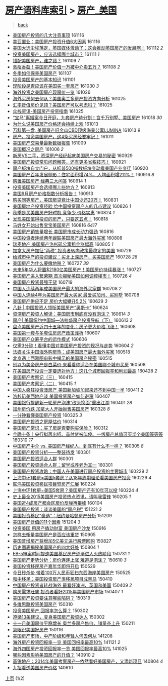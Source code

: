 [房产语料库索引](../../README.md)  > [房产_美国](房产_美国.md)
====
> [back](../README.md)

- [美国房产投资的几大注意事项](http://jkwz.applinzi.com/ittc/6901034959996716036.html#%E7%BE%8E%E5%9B%BD%E6%88%BF%E4%BA%A7%E6%8A%95%E8%B5%84%E7%9A%84%E5%87%A0%E5%A4%A7%E6%B3%A8%E6%84%8F%E4%BA%8B%E9%A1%B9) 161116  
- [美亚置业：美国房产投资升值6大因素](http://jkwz.applinzi.com/ittc/6900941369828180997.html#%E7%BE%8E%E4%BA%9A%E7%BD%AE%E4%B8%9A%EF%BC%9A%E7%BE%8E%E5%9B%BD%E6%88%BF%E4%BA%A7%E6%8A%95%E8%B5%84%E5%8D%87%E5%80%BC6%E5%A4%A7%E5%9B%A0%E7%B4%A0) 161116  
- [美国大选尘埃落定，英国媒体激动了：这会推动英国房产的发展啊！](http://jkwz.applinzi.com/ittc/6899392913644979205.html#%E7%BE%8E%E5%9B%BD%E5%A4%A7%E9%80%89%E5%B0%98%E5%9F%83%E8%90%BD%E5%AE%9A%EF%BC%8C%E8%8B%B1%E5%9B%BD%E5%AA%92%E4%BD%93%E6%BF%80%E5%8A%A8%E4%BA%86%EF%BC%9A%E8%BF%99%E4%BC%9A%E6%8E%A8%E5%8A%A8%E8%8B%B1%E5%9B%BD%E6%88%BF%E4%BA%A7%E7%9A%84%E5%8F%91%E5%B1%95%E5%95%8A%EF%BC%81) 161112 *2* 
- [投资美国房产，应该选择哪个城市？](http://jkwz.applinzi.com/ittc/6899253821674357765.html#%E6%8A%95%E8%B5%84%E7%BE%8E%E5%9B%BD%E6%88%BF%E4%BA%A7%EF%BC%8C%E5%BA%94%E8%AF%A5%E9%80%89%E6%8B%A9%E5%93%AA%E4%B8%AA%E5%9F%8E%E5%B8%82%EF%BC%9F) 161111 *1* 
- [错配美国房产，谁之错？](http://jkwz.applinzi.com/ittc/6898419256433050628.html#%E9%94%99%E9%85%8D%E7%BE%8E%E5%9B%BD%E6%88%BF%E4%BA%A7%EF%BC%8C%E8%B0%81%E4%B9%8B%E9%94%99%EF%BC%9F) 161109 *7* 
- [蓝瘦香菇！美国房产价值一万被中介卖五万？](http://jkwz.applinzi.com/ittc/6898184171725259780.html#%E8%93%9D%E7%98%A6%E9%A6%99%E8%8F%87%EF%BC%81%E7%BE%8E%E5%9B%BD%E6%88%BF%E4%BA%A7%E4%BB%B7%E5%80%BC%E4%B8%80%E4%B8%87%E8%A2%AB%E4%B8%AD%E4%BB%8B%E5%8D%96%E4%BA%94%E4%B8%87%EF%BC%9F) 161108 *2* 
- [冬季如何保养美国房产](http://jkwz.applinzi.com/ittc/6897797701042701316.html#%E5%86%AC%E5%AD%A3%E5%A6%82%E4%BD%95%E4%BF%9D%E5%85%BB%E7%BE%8E%E5%9B%BD%E6%88%BF%E4%BA%A7) 161107  
- [投资美国房产的基本知识](http://jkwz.applinzi.com/ittc/6895559176226341892.html#%E6%8A%95%E8%B5%84%E7%BE%8E%E5%9B%BD%E6%88%BF%E4%BA%A7%E7%9A%84%E5%9F%BA%E6%9C%AC%E7%9F%A5%E8%AF%86) 161101  
- [现阶段是否应该在美国买一套房产](http://jkwz.applinzi.com/ittc/6894849052599911428.html#%E7%8E%B0%E9%98%B6%E6%AE%B5%E6%98%AF%E5%90%A6%E5%BA%94%E8%AF%A5%E5%9C%A8%E7%BE%8E%E5%9B%BD%E4%B9%B0%E4%B8%80%E5%A5%97%E6%88%BF%E4%BA%A7) 161030 *3* 
- [海外投资之美国房产现房价一览](http://jkwz.applinzi.com/ittc/6893318346195338245.html#%E6%B5%B7%E5%A4%96%E6%8A%95%E8%B5%84%E4%B9%8B%E7%BE%8E%E5%9B%BD%E6%88%BF%E4%BA%A7%E7%8E%B0%E6%88%BF%E4%BB%B7%E4%B8%80%E8%A7%88) 161026  
- [海外买房何去何从？美国奥兰多房产投资方向分析](http://jkwz.applinzi.com/ittc/6892991470406992900.html#%E6%B5%B7%E5%A4%96%E4%B9%B0%E6%88%BF%E4%BD%95%E5%8E%BB%E4%BD%95%E4%BB%8E%EF%BC%9F%E7%BE%8E%E5%9B%BD%E5%A5%A5%E5%85%B0%E5%A4%9A%E6%88%BF%E4%BA%A7%E6%8A%95%E8%B5%84%E6%96%B9%E5%90%91%E5%88%86%E6%9E%90) 161025  
- [汇率贬值房价见顶？美国房产可以考虑吗？](http://jkwz.applinzi.com/ittc/6892970395451261956.html#%E6%B1%87%E7%8E%87%E8%B4%AC%E5%80%BC%E6%88%BF%E4%BB%B7%E8%A7%81%E9%A1%B6%EF%BC%9F%E7%BE%8E%E5%9B%BD%E6%88%BF%E4%BA%A7%E5%8F%AF%E4%BB%A5%E8%80%83%E8%99%91%E5%90%97%EF%BC%9F) 161025  
- [众栈资讯-美国房产投资指南](http://jkwz.applinzi.com/ittc/6892933480136049669.html#%E4%BC%97%E6%A0%88%E8%B5%84%E8%AE%AF-%E7%BE%8E%E5%9B%BD%E6%88%BF%E4%BA%A7%E6%8A%95%E8%B5%84%E6%8C%87%E5%8D%97) 161025  
- [“宝马”离婚案今日开庭，九套房产待分割！含千万别墅、美国房产](http://jkwz.applinzi.com/ittc/6890399964928148485.html#%E2%80%9C%E5%AE%9D%E9%A9%AC%E2%80%9D%E7%A6%BB%E5%A9%9A%E6%A1%88%E4%BB%8A%E6%97%A5%E5%BC%80%E5%BA%AD%EF%BC%8C%E4%B9%9D%E5%A5%97%E6%88%BF%E4%BA%A7%E5%BE%85%E5%88%86%E5%89%B2%EF%BC%81%E5%90%AB%E5%8D%83%E4%B8%87%E5%88%AB%E5%A2%85%E3%80%81%E7%BE%8E%E5%9B%BD%E6%88%BF%E4%BA%A7) 161018 *30* 
- [为什么说美国房产价格还会持续上涨](http://jkwz.applinzi.com/ittc/6888531216478766084.html#%E4%B8%BA%E4%BB%80%E4%B9%88%E8%AF%B4%E7%BE%8E%E5%9B%BD%E6%88%BF%E4%BA%A7%E4%BB%B7%E6%A0%BC%E8%BF%98%E4%BC%9A%E6%8C%81%E7%BB%AD%E4%B8%8A%E6%B6%A8) 161013  
- [万科第一盘, 美国房产旧金山CBD顶级海景公寓LUMINA](http://jkwz.applinzi.com/ittc/6888498273274299397.html#%E4%B8%87%E7%A7%91%E7%AC%AC%E4%B8%80%E7%9B%98%2C+%E7%BE%8E%E5%9B%BD%E6%88%BF%E4%BA%A7%E6%97%A7%E9%87%91%E5%B1%B1CBD%E9%A1%B6%E7%BA%A7%E6%B5%B7%E6%99%AF%E5%85%AC%E5%AF%93LUMINA) 161013 *9* 
- [房产，投资美国房产，这4条买房经要牢记！](http://jkwz.applinzi.com/ittc/6887800465298818052.html#%E6%88%BF%E4%BA%A7%EF%BC%8C%E6%8A%95%E8%B5%84%E7%BE%8E%E5%9B%BD%E6%88%BF%E4%BA%A7%EF%BC%8C%E8%BF%994%E6%9D%A1%E4%B9%B0%E6%88%BF%E7%BB%8F%E8%A6%81%E7%89%A2%E8%AE%B0%EF%BC%81) 161011  
- [美国房产交易量最新数据报告](http://jkwz.applinzi.com/ittc/6887055761754031109.html#%E7%BE%8E%E5%9B%BD%E6%88%BF%E4%BA%A7%E4%BA%A4%E6%98%93%E9%87%8F%E6%9C%80%E6%96%B0%E6%95%B0%E6%8D%AE%E6%8A%A5%E5%91%8A) 161009  
- [美国概况之房产](http://jkwz.applinzi.com/ittc/6885822398795875332.html#%E7%BE%8E%E5%9B%BD%E6%A6%82%E5%86%B5%E4%B9%8B%E6%88%BF%E4%BA%A7) 161006 *2* 
- [新房VS二手，资深房产经纪起底美国房产交易的秘密](http://jkwz.applinzi.com/ittc/6883325640421409797.html#%E6%96%B0%E6%88%BFVS%E4%BA%8C%E6%89%8B%EF%BC%8C%E8%B5%84%E6%B7%B1%E6%88%BF%E4%BA%A7%E7%BB%8F%E7%BA%AA%E8%B5%B7%E5%BA%95%E7%BE%8E%E5%9B%BD%E6%88%BF%E4%BA%A7%E4%BA%A4%E6%98%93%E7%9A%84%E7%A7%98%E5%AF%86) 160929  
- [美国房产投资常见问题解答，还有更多省税技巧！](http://jkwz.applinzi.com/ittc/6880334632561673220.html#%E7%BE%8E%E5%9B%BD%E6%88%BF%E4%BA%A7%E6%8A%95%E8%B5%84%E5%B8%B8%E8%A7%81%E9%97%AE%E9%A2%98%E8%A7%A3%E7%AD%94%EF%BC%8C%E8%BF%98%E6%9C%89%E6%9B%B4%E5%A4%9A%E7%9C%81%E7%A8%8E%E6%8A%80%E5%B7%A7%EF%BC%81) 160921  
- [房产板块自立门户，从标普500指数板块变动看美国产业变迁](http://jkwz.applinzi.com/ittc/6879855528825586693.html#%E6%88%BF%E4%BA%A7%E6%9D%BF%E5%9D%97%E8%87%AA%E7%AB%8B%E9%97%A8%E6%88%B7%EF%BC%8C%E4%BB%8E%E6%A0%87%E6%99%AE500%E6%8C%87%E6%95%B0%E6%9D%BF%E5%9D%97%E5%8F%98%E5%8A%A8%E7%9C%8B%E7%BE%8E%E5%9B%BD%E4%BA%A7%E4%B8%9A%E5%8F%98%E8%BF%81) 160920  
- [美国房产百年发展侧影：住宅面积增74%，人均面积增211%！](http://jkwz.applinzi.com/ittc/6878491061814559749.html#%E7%BE%8E%E5%9B%BD%E6%88%BF%E4%BA%A7%E7%99%BE%E5%B9%B4%E5%8F%91%E5%B1%95%E4%BE%A7%E5%BD%B1%EF%BC%9A%E4%BD%8F%E5%AE%85%E9%9D%A2%E7%A7%AF%E5%A2%9E74%25%EF%BC%8C%E4%BA%BA%E5%9D%87%E9%9D%A2%E7%A7%AF%E5%A2%9E211%25%EF%BC%81) 160916 *8* 
- [购置美国房产 经典三大问答](http://jkwz.applinzi.com/ittc/6877749322015310853.html#%E8%B4%AD%E7%BD%AE%E7%BE%8E%E5%9B%BD%E6%88%BF%E4%BA%A7+%E7%BB%8F%E5%85%B8%E4%B8%89%E5%A4%A7%E9%97%AE%E7%AD%94) 160914 *1* 
- [投资美国房产会选择哪儿些地方？](http://jkwz.applinzi.com/ittc/6877367112389100549.html#%E6%8A%95%E8%B5%84%E7%BE%8E%E5%9B%BD%E6%88%BF%E4%BA%A7%E4%BC%9A%E9%80%89%E6%8B%A9%E5%93%AA%E5%84%BF%E4%BA%9B%E5%9C%B0%E6%96%B9%EF%BC%9F) 160913  
- [美国9月房产价格指数分析报告！](http://jkwz.applinzi.com/ittc/6877300988104410117.html#%E7%BE%8E%E5%9B%BD9%E6%9C%88%E6%88%BF%E4%BA%A7%E4%BB%B7%E6%A0%BC%E6%8C%87%E6%95%B0%E5%88%86%E6%9E%90%E6%8A%A5%E5%91%8A%EF%BC%81) 160913  
- [购买同等房产，美国房贷竟比中国少还20万！](http://jkwz.applinzi.com/ittc/6872506801060316165.html#%E8%B4%AD%E4%B9%B0%E5%90%8C%E7%AD%89%E6%88%BF%E4%BA%A7%EF%BC%8C%E7%BE%8E%E5%9B%BD%E6%88%BF%E8%B4%B7%E7%AB%9F%E6%AF%94%E4%B8%AD%E5%9B%BD%E5%B0%91%E8%BF%9820%E4%B8%87%EF%BC%81) 160831  
- [美国房地产投资经验 给中国投资房产人的几点建议](http://jkwz.applinzi.com/ittc/6870674036383826948.html#%E7%BE%8E%E5%9B%BD%E6%88%BF%E5%9C%B0%E4%BA%A7%E6%8A%95%E8%B5%84%E7%BB%8F%E9%AA%8C+%E7%BB%99%E4%B8%AD%E5%9B%BD%E6%8A%95%E8%B5%84%E6%88%BF%E4%BA%A7%E4%BA%BA%E7%9A%84%E5%87%A0%E7%82%B9%E5%BB%BA%E8%AE%AE) 160826 *1* 
- [秋季是买美国房产好时机 竞争少 价格实惠](http://jkwz.applinzi.com/ittc/6869881034337944581.html#%E7%A7%8B%E5%AD%A3%E6%98%AF%E4%B9%B0%E7%BE%8E%E5%9B%BD%E6%88%BF%E4%BA%A7%E5%A5%BD%E6%97%B6%E6%9C%BA+%E7%AB%9E%E4%BA%89%E5%B0%91+%E4%BB%B7%E6%A0%BC%E5%AE%9E%E6%83%A0) 160824 *1* 
- [发现美国值得投资的房产，只要这五点！](http://jkwz.applinzi.com/ittc/6867613745353851908.html#%E5%8F%91%E7%8E%B0%E7%BE%8E%E5%9B%BD%E5%80%BC%E5%BE%97%E6%8A%95%E8%B5%84%E7%9A%84%E6%88%BF%E4%BA%A7%EF%BC%8C%E5%8F%AA%E8%A6%81%E8%BF%99%E4%BA%94%E7%82%B9%EF%BC%81) 160818  
- [马姓女开始出售宝宝美国房产](http://jkwz.applinzi.com/ittc/6866987811785409541.html#%E9%A9%AC%E5%A7%93%E5%A5%B3%E5%BC%80%E5%A7%8B%E5%87%BA%E5%94%AE%E5%AE%9D%E5%AE%9D%E7%BE%8E%E5%9B%BD%E6%88%BF%E4%BA%A7) 160816 *6417* 
- [美国房产销售量增长 美国房市成长动力强劲](http://jkwz.applinzi.com/ittc/6866960012580226052.html#%E7%BE%8E%E5%9B%BD%E6%88%BF%E4%BA%A7%E9%94%80%E5%94%AE%E9%87%8F%E5%A2%9E%E9%95%BF+%E7%BE%8E%E5%9B%BD%E6%88%BF%E5%B8%82%E6%88%90%E9%95%BF%E5%8A%A8%E5%8A%9B%E5%BC%BA%E5%8A%B2) 160816  
- [中国投资者连续两年蝉联美国房产最大海外买家](http://jkwz.applinzi.com/ittc/6863938115009528837.html#%E4%B8%AD%E5%9B%BD%E6%8A%95%E8%B5%84%E8%80%85%E8%BF%9E%E7%BB%AD%E4%B8%A4%E5%B9%B4%E8%9D%89%E8%81%94%E7%BE%8E%E5%9B%BD%E6%88%BF%E4%BA%A7%E6%9C%80%E5%A4%A7%E6%B5%B7%E5%A4%96%E4%B9%B0%E5%AE%B6) 160808  
- [瑞麦地产:美国房产洛杉矶公寓租金涨幅高](http://jkwz.applinzi.com/ittc/6862919932773401604.html#%E7%91%9E%E9%BA%A6%E5%9C%B0%E4%BA%A7%3A%E7%BE%8E%E5%9B%BD%E6%88%BF%E4%BA%A7%E6%B4%9B%E6%9D%89%E7%9F%B6%E5%85%AC%E5%AF%93%E7%A7%9F%E9%87%91%E6%B6%A8%E5%B9%85%E9%AB%98) 160805 *1* 
- [加拿大房产加征“两税” 投资者转向政策最稳定的美国](http://jkwz.applinzi.com/ittc/6860247472567485445.html#%E5%8A%A0%E6%8B%BF%E5%A4%A7%E6%88%BF%E4%BA%A7%E5%8A%A0%E5%BE%81%E2%80%9C%E4%B8%A4%E7%A8%8E%E2%80%9D+%E6%8A%95%E8%B5%84%E8%80%85%E8%BD%AC%E5%90%91%E6%94%BF%E7%AD%96%E6%9C%80%E7%A8%B3%E5%AE%9A%E7%9A%84%E7%BE%8E%E5%9B%BD) 160729  
- [给城市中产的投资建议：买北上深房产，买美国房产](http://jkwz.applinzi.com/ittc/6859582984742765572.html#%E7%BB%99%E5%9F%8E%E5%B8%82%E4%B8%AD%E4%BA%A7%E7%9A%84%E6%8A%95%E8%B5%84%E5%BB%BA%E8%AE%AE%EF%BC%9A%E4%B9%B0%E5%8C%97%E4%B8%8A%E6%B7%B1%E6%88%BF%E4%BA%A7%EF%BC%8C%E4%B9%B0%E7%BE%8E%E5%9B%BD%E6%88%BF%E4%BA%A7) 160728 *28* 
- [美国房产为什么要缴地税？](http://jkwz.applinzi.com/ittc/6859556550041142277.html#%E7%BE%8E%E5%9B%BD%E6%88%BF%E4%BA%A7%E4%B8%BA%E4%BB%80%E4%B9%88%E8%A6%81%E7%BC%B4%E5%9C%B0%E7%A8%8E%EF%BC%9F) 160727 *39* 
- [未来5年华人将置$2180亿美国房产！美国房价持续暴涨！](http://jkwz.applinzi.com/ittc/6859474257284957188.html#%E6%9C%AA%E6%9D%A55%E5%B9%B4%E5%8D%8E%E4%BA%BA%E5%B0%86%E7%BD%AE%242180%E4%BA%BF%E7%BE%8E%E5%9B%BD%E6%88%BF%E4%BA%A7%EF%BC%81%E7%BE%8E%E5%9B%BD%E6%88%BF%E4%BB%B7%E6%8C%81%E7%BB%AD%E6%9A%B4%E6%B6%A8%EF%BC%81) 160727  
- [美国房产进入繁荣期 首次揭秘美国如何调控楼市！](http://jkwz.applinzi.com/ittc/6859114284923225093.html#%E7%BE%8E%E5%9B%BD%E6%88%BF%E4%BA%A7%E8%BF%9B%E5%85%A5%E7%B9%81%E8%8D%A3%E6%9C%9F+%E9%A6%96%E6%AC%A1%E6%8F%AD%E7%A7%98%E7%BE%8E%E5%9B%BD%E5%A6%82%E4%BD%95%E8%B0%83%E6%8E%A7%E6%A5%BC%E5%B8%82%EF%BC%81) 160726 *4* 
- [美国房产投资最强干货](http://jkwz.applinzi.com/ittc/6856516445428777989.html#%E7%BE%8E%E5%9B%BD%E6%88%BF%E4%BA%A7%E6%8A%95%E8%B5%84%E6%9C%80%E5%BC%BA%E5%B9%B2%E8%B4%A7) 160719  
- [中国人连续两年成美国房产最大的海外买家群](http://jkwz.applinzi.com/ittc/6852529210907952133.html#%E4%B8%AD%E5%9B%BD%E4%BA%BA%E8%BF%9E%E7%BB%AD%E4%B8%A4%E5%B9%B4%E6%88%90%E7%BE%8E%E5%9B%BD%E6%88%BF%E4%BA%A7%E6%9C%80%E5%A4%A7%E7%9A%84%E6%B5%B7%E5%A4%96%E4%B9%B0%E5%AE%B6%E7%BE%A4) 160708 *2* 
- [中国人连续4年为美国房产最大买家 最爱买加州、买别墅](http://jkwz.applinzi.com/ittc/6852221301909095429.html#%E4%B8%AD%E5%9B%BD%E4%BA%BA%E8%BF%9E%E7%BB%AD4%E5%B9%B4%E4%B8%BA%E7%BE%8E%E5%9B%BD%E6%88%BF%E4%BA%A7%E6%9C%80%E5%A4%A7%E4%B9%B0%E5%AE%B6+%E6%9C%80%E7%88%B1%E4%B9%B0%E5%8A%A0%E5%B7%9E%E3%80%81%E4%B9%B0%E5%88%AB%E5%A2%85) 160708  
- [美国房产供应不足 房价大幅攀升5.2%](http://jkwz.applinzi.com/ittc/6849056658734711812.html#%E7%BE%8E%E5%9B%BD%E6%88%BF%E4%BA%A7%E4%BE%9B%E5%BA%94%E4%B8%8D%E8%B6%B3+%E6%88%BF%E4%BB%B7%E5%A4%A7%E5%B9%85%E6%94%80%E5%8D%875.2%25) 160629 *3* 
- [八卦 | 中国投资人领衔美国房产“奥斯卡”](http://jkwz.applinzi.com/ittc/6847316163591406596.html#%E5%85%AB%E5%8D%A6+%7C+%E4%B8%AD%E5%9B%BD%E6%8A%95%E8%B5%84%E4%BA%BA%E9%A2%86%E8%A1%94%E7%BE%8E%E5%9B%BD%E6%88%BF%E4%BA%A7%E2%80%9C%E5%A5%A5%E6%96%AF%E5%8D%A1%E2%80%9D) 160624  
- [资深房产投资人解读：美国房市到底有没有泡沫？](http://jkwz.applinzi.com/ittc/6843533798377260037.html#%E8%B5%84%E6%B7%B1%E6%88%BF%E4%BA%A7%E6%8A%95%E8%B5%84%E4%BA%BA%E8%A7%A3%E8%AF%BB%EF%BC%9A%E7%BE%8E%E5%9B%BD%E6%88%BF%E5%B8%82%E5%88%B0%E5%BA%95%E6%9C%89%E6%B2%A1%E6%9C%89%E6%B3%A1%E6%B2%AB%EF%BC%9F) 160614 *3* 
- [房产| 美国纽约中国城—法拉盛房产投资导航（下）](http://jkwz.applinzi.com/ittc/6843336470559196164.html#%E6%88%BF%E4%BA%A7%7C+%E7%BE%8E%E5%9B%BD%E7%BA%BD%E7%BA%A6%E4%B8%AD%E5%9B%BD%E5%9F%8E%E2%80%94%E6%B3%95%E6%8B%89%E7%9B%9B%E6%88%BF%E4%BA%A7%E6%8A%95%E8%B5%84%E5%AF%BC%E8%88%AA%EF%BC%88%E4%B8%8B%EF%BC%89) 160613 *2* 
- [盘点美国房产近四十五年的变化：房子更大价格飞涨！](http://jkwz.applinzi.com/ittc/6841407576524456965.html#%E7%9B%98%E7%82%B9%E7%BE%8E%E5%9B%BD%E6%88%BF%E4%BA%A7%E8%BF%91%E5%9B%9B%E5%8D%81%E4%BA%94%E5%B9%B4%E7%9A%84%E5%8F%98%E5%8C%96%EF%BC%9A%E6%88%BF%E5%AD%90%E6%9B%B4%E5%A4%A7%E4%BB%B7%E6%A0%BC%E9%A3%9E%E6%B6%A8%EF%BC%81) 160608  
- [美国第一套与多套住房房产政策浅析](http://jkwz.applinzi.com/ittc/6840942189534004229.html#%E7%BE%8E%E5%9B%BD%E7%AC%AC%E4%B8%80%E5%A5%97%E4%B8%8E%E5%A4%9A%E5%A5%97%E4%BD%8F%E6%88%BF%E6%88%BF%E4%BA%A7%E6%94%BF%E7%AD%96%E6%B5%85%E6%9E%90) 160607  
- [美国房产众筹平台的运作模式](http://jkwz.applinzi.com/ittc/6840635914736632837.html#%E7%BE%8E%E5%9B%BD%E6%88%BF%E4%BA%A7%E4%BC%97%E7%AD%B9%E5%B9%B3%E5%8F%B0%E7%9A%84%E8%BF%90%E4%BD%9C%E6%A8%A1%E5%BC%8F) 160606  
- [仅需3分钟！看懂中国对美国房产投资的现况与走势](http://jkwz.applinzi.com/ittc/6839843974709511172.html#%E4%BB%85%E9%9C%803%E5%88%86%E9%92%9F%EF%BC%81%E7%9C%8B%E6%87%82%E4%B8%AD%E5%9B%BD%E5%AF%B9%E7%BE%8E%E5%9B%BD%E6%88%BF%E4%BA%A7%E6%8A%95%E8%B5%84%E7%9A%84%E7%8E%B0%E5%86%B5%E4%B8%8E%E8%B5%B0%E5%8A%BF) 160604 *2* 
- [法媒关注中国海外购房热：成美国房产最大海外买家](http://jkwz.applinzi.com/ittc/6833483277494912005.html#%E6%B3%95%E5%AA%92%E5%85%B3%E6%B3%A8%E4%B8%AD%E5%9B%BD%E6%B5%B7%E5%A4%96%E8%B4%AD%E6%88%BF%E7%83%AD%EF%BC%9A%E6%88%90%E7%BE%8E%E5%9B%BD%E6%88%BF%E4%BA%A7%E6%9C%80%E5%A4%A7%E6%B5%B7%E5%A4%96%E4%B9%B0%E5%AE%B6) 160518  
- [北京遇上西雅图电影中揭示的美国房产秘密](http://jkwz.applinzi.com/ittc/6832342831142011909.html#%E5%8C%97%E4%BA%AC%E9%81%87%E4%B8%8A%E8%A5%BF%E9%9B%85%E5%9B%BE%E7%94%B5%E5%BD%B1%E4%B8%AD%E6%8F%AD%E7%A4%BA%E7%9A%84%E7%BE%8E%E5%9B%BD%E6%88%BF%E4%BA%A7%E7%A7%98%E5%AF%86) 160515  
- [别以为美帝房产是白菜价 来看看你适合在美国哪个城市买房](http://jkwz.applinzi.com/ittc/6829504633181307909.html#%E5%88%AB%E4%BB%A5%E4%B8%BA%E7%BE%8E%E5%B8%9D%E6%88%BF%E4%BA%A7%E6%98%AF%E7%99%BD%E8%8F%9C%E4%BB%B7+%E6%9D%A5%E7%9C%8B%E7%9C%8B%E4%BD%A0%E9%80%82%E5%90%88%E5%9C%A8%E7%BE%8E%E5%9B%BD%E5%93%AA%E4%B8%AA%E5%9F%8E%E5%B8%82%E4%B9%B0%E6%88%BF) 160508  
- [在美国房产投资一定要选对地方！这几个城市回报率和利润最高](http://jkwz.applinzi.com/ittc/6826103346527994885.html#%E5%9C%A8%E7%BE%8E%E5%9B%BD%E6%88%BF%E4%BA%A7%E6%8A%95%E8%B5%84%E4%B8%80%E5%AE%9A%E8%A6%81%E9%80%89%E5%AF%B9%E5%9C%B0%E6%96%B9%EF%BC%81%E8%BF%99%E5%87%A0%E4%B8%AA%E5%9F%8E%E5%B8%82%E5%9B%9E%E6%8A%A5%E7%8E%87%E5%92%8C%E5%88%A9%E6%B6%A6%E6%9C%80%E9%AB%98) 160428 *2* 
- [美国房产考察记（三）](http://jkwz.applinzi.com/ittc/6821357174257091588.html#%E7%BE%8E%E5%9B%BD%E6%88%BF%E4%BA%A7%E8%80%83%E5%AF%9F%E8%AE%B0%EF%BC%88%E4%B8%89%EF%BC%89) 160415  
- [美国房产考察记（二）](http://jkwz.applinzi.com/ittc/6821260133199774725.html#%E7%BE%8E%E5%9B%BD%E6%88%BF%E4%BA%A7%E8%80%83%E5%AF%9F%E8%AE%B0%EF%BC%88%E4%BA%8C%EF%BC%89) 160415 *1* 
- [中国人疯狂投资澳房产 美国新加坡加起来还不到中国一半](http://jkwz.applinzi.com/ittc/6819822338329543685.html#%E4%B8%AD%E5%9B%BD%E4%BA%BA%E7%96%AF%E7%8B%82%E6%8A%95%E8%B5%84%E6%BE%B3%E6%88%BF%E4%BA%A7+%E7%BE%8E%E5%9B%BD%E6%96%B0%E5%8A%A0%E5%9D%A1%E5%8A%A0%E8%B5%B7%E6%9D%A5%E8%BF%98%E4%B8%8D%E5%88%B0%E4%B8%AD%E5%9B%BD%E4%B8%80%E5%8D%8A) 160411 *2* 
- [洛杉矶美西地产谈 美国投资房产如何避税](http://jkwz.applinzi.com/ittc/6818261224332461061.html#%E6%B4%9B%E6%9D%89%E7%9F%B6%E7%BE%8E%E8%A5%BF%E5%9C%B0%E4%BA%A7%E8%B0%88+%E7%BE%8E%E5%9B%BD%E6%8A%95%E8%B5%84%E6%88%BF%E4%BA%A7%E5%A6%82%E4%BD%95%E9%81%BF%E7%A8%8E) 160407  
- [美国银行提醒新一轮房产泡沫“改头换面”重出江湖](http://jkwz.applinzi.com/ittc/6815946100171080709.html#%E7%BE%8E%E5%9B%BD%E9%93%B6%E8%A1%8C%E6%8F%90%E9%86%92%E6%96%B0%E4%B8%80%E8%BD%AE%E6%88%BF%E4%BA%A7%E6%B3%A1%E6%B2%AB%E2%80%9C%E6%94%B9%E5%A4%B4%E6%8D%A2%E9%9D%A2%E2%80%9D%E9%87%8D%E5%87%BA%E6%B1%9F%E6%B9%96) 160401 *28* 
- [加州房价跌 加拿大人开始抛售美国房产](http://jkwz.applinzi.com/ittc/6814691713213793284.html#%E5%8A%A0%E5%B7%9E%E6%88%BF%E4%BB%B7%E8%B7%8C+%E5%8A%A0%E6%8B%BF%E5%A4%A7%E4%BA%BA%E5%BC%80%E5%A7%8B%E6%8A%9B%E5%94%AE%E7%BE%8E%E5%9B%BD%E6%88%BF%E4%BA%A7) 160328 *8* 
- [一分钟看懂美国房产投资](http://jkwz.applinzi.com/ittc/6813490628713251844.html#%E4%B8%80%E5%88%86%E9%92%9F%E7%9C%8B%E6%87%82%E7%BE%8E%E5%9B%BD%E6%88%BF%E4%BA%A7%E6%8A%95%E8%B5%84) 160325 *3* 
- [美国房产投资之房屋估价](http://jkwz.applinzi.com/ittc/6809398557878518788.html#%E7%BE%8E%E5%9B%BD%E6%88%BF%E4%BA%A7%E6%8A%95%E8%B5%84%E4%B9%8B%E6%88%BF%E5%B1%8B%E4%BC%B0%E4%BB%B7) 160314  
- [美国房产常识：买了房是否要购买保险？](http://jkwz.applinzi.com/ittc/6808643532931728388.html#%E7%BE%8E%E5%9B%BD%E6%88%BF%E4%BA%A7%E5%B8%B8%E8%AF%86%EF%BC%9A%E4%B9%B0%E4%BA%86%E6%88%BF%E6%98%AF%E5%90%A6%E8%A6%81%E8%B4%AD%E4%B9%B0%E4%BF%9D%E9%99%A9%EF%BC%9F) 160312  
- [今晚十条｜央行拟再出招、首付贷被叫停、一线房产总值可买半个美国等等等](http://jkwz.applinzi.com/ittc/6807738214752191493.html#%E4%BB%8A%E6%99%9A%E5%8D%81%E6%9D%A1%EF%BD%9C%E5%A4%AE%E8%A1%8C%E6%8B%9F%E5%86%8D%E5%87%BA%E6%8B%9B%E3%80%81%E9%A6%96%E4%BB%98%E8%B4%B7%E8%A2%AB%E5%8F%AB%E5%81%9C%E3%80%81%E4%B8%80%E7%BA%BF%E6%88%BF%E4%BA%A7%E6%80%BB%E5%80%BC%E5%8F%AF%E4%B9%B0%E5%8D%8A%E4%B8%AA%E7%BE%8E%E5%9B%BD%E7%AD%89%E7%AD%89%E7%AD%89) 160310 *17* 
- [中国房产中介 vs. 美国房产经纪人，到底有什么不一样？](http://jkwz.applinzi.com/ittc/6806077807989883908.html#%E4%B8%AD%E5%9B%BD%E6%88%BF%E4%BA%A7%E4%B8%AD%E4%BB%8B+vs.+%E7%BE%8E%E5%9B%BD%E6%88%BF%E4%BA%A7%E7%BB%8F%E7%BA%AA%E4%BA%BA%EF%BC%8C%E5%88%B0%E5%BA%95%E6%9C%89%E4%BB%80%E4%B9%88%E4%B8%8D%E4%B8%80%E6%A0%B7%EF%BC%9F) 160305 *8* 
- [美国房产投资分析——整装待发](http://jkwz.applinzi.com/ittc/6804676110021297156.html#%E7%BE%8E%E5%9B%BD%E6%88%BF%E4%BA%A7%E6%8A%95%E8%B5%84%E5%88%86%E6%9E%90%E2%80%94%E2%80%94%E6%95%B4%E8%A3%85%E5%BE%85%E5%8F%91) 160301  
- [美国房产投资适合人群](http://jkwz.applinzi.com/ittc/6804634971197146116.html#%E7%BE%8E%E5%9B%BD%E6%88%BF%E4%BA%A7%E6%8A%95%E8%B5%84%E9%80%82%E5%90%88%E4%BA%BA%E7%BE%A4) 160301  
- [美国房产投资适合人群：留学或养老为其一](http://jkwz.applinzi.com/ittc/6804205003505927172.html#%E7%BE%8E%E5%9B%BD%E6%88%BF%E4%BA%A7%E6%8A%95%E8%B5%84%E9%80%82%E5%90%88%E4%BA%BA%E7%BE%A4%EF%BC%9A%E7%95%99%E5%AD%A6%E6%88%96%E5%85%BB%E8%80%81%E4%B8%BA%E5%85%B6%E4%B8%80) 160301  
- [美国房产投资攻略：中国人在美国进行房产投资的主要城市](http://jkwz.applinzi.com/ittc/6804202468938351620.html#%E7%BE%8E%E5%9B%BD%E6%88%BF%E4%BA%A7%E6%8A%95%E8%B5%84%E6%94%BB%E7%95%A5%EF%BC%9A%E4%B8%AD%E5%9B%BD%E4%BA%BA%E5%9C%A8%E7%BE%8E%E5%9B%BD%E8%BF%9B%E8%A1%8C%E6%88%BF%E4%BA%A7%E6%8A%95%E8%B5%84%E7%9A%84%E4%B8%BB%E8%A6%81%E5%9F%8E%E5%B8%82) 160229 *2* 
- [上海中环1套房=美国5套房？从18年周期理论看美国房产投资](http://jkwz.applinzi.com/ittc/6804200588350850052.html#%E4%B8%8A%E6%B5%B7%E4%B8%AD%E7%8E%AF1%E5%A5%97%E6%88%BF%3D%E7%BE%8E%E5%9B%BD5%E5%A5%97%E6%88%BF%EF%BC%9F%E4%BB%8E18%E5%B9%B4%E5%91%A8%E6%9C%9F%E7%90%86%E8%AE%BA%E7%9C%8B%E7%BE%8E%E5%9B%BD%E6%88%BF%E4%BA%A7%E6%8A%95%E8%B5%84) 160229 *4* 
- [联鸿美国投资移民项目暨房产汇展](http://jkwz.applinzi.com/ittc/6802431393774699524.html#%E8%81%94%E9%B8%BF%E7%BE%8E%E5%9B%BD%E6%8A%95%E8%B5%84%E7%A7%BB%E6%B0%91%E9%A1%B9%E7%9B%AE%E6%9A%A8%E6%88%BF%E4%BA%A7%E6%B1%87%E5%B1%95) 160224  
- [上海中环1套房=美国5套房？美国房产还有10年可以投](http://jkwz.applinzi.com/ittc/6802395971560408069.html#%E4%B8%8A%E6%B5%B7%E4%B8%AD%E7%8E%AF1%E5%A5%97%E6%88%BF%3D%E7%BE%8E%E5%9B%BD5%E5%A5%97%E6%88%BF%EF%BC%9F%E7%BE%8E%E5%9B%BD%E6%88%BF%E4%BA%A7%E8%BF%98%E6%9C%8910%E5%B9%B4%E5%8F%AF%E4%BB%A5%E6%8A%95) 160224 *4* 
- [史上最全2015美国房产投资热点资讯，请叫我雷锋](http://jkwz.applinzi.com/ittc/6794937468210119685.html#%E5%8F%B2%E4%B8%8A%E6%9C%80%E5%85%A82015%E7%BE%8E%E5%9B%BD%E6%88%BF%E4%BA%A7%E6%8A%95%E8%B5%84%E7%83%AD%E7%82%B9%E8%B5%84%E8%AE%AF%EF%BC%8C%E8%AF%B7%E5%8F%AB%E6%88%91%E9%9B%B7%E9%94%8B) 160205 *1* 
- [美国近4成房产都会区房价反弹再攀峰](http://jkwz.applinzi.com/ittc/6783482944618497029.html#%E7%BE%8E%E5%9B%BD%E8%BF%914%E6%88%90%E6%88%BF%E4%BA%A7%E9%83%BD%E4%BC%9A%E5%8C%BA%E6%88%BF%E4%BB%B7%E5%8F%8D%E5%BC%B9%E5%86%8D%E6%94%80%E5%B3%B0) 160104  
- [美国房产投资：谈谈美国的“房产税”](http://jkwz.applinzi.com/ittc/6778309441036485636.html#%E7%BE%8E%E5%9B%BD%E6%88%BF%E4%BA%A7%E6%8A%95%E8%B5%84%EF%BC%9A%E8%B0%88%E8%B0%88%E7%BE%8E%E5%9B%BD%E7%9A%84%E2%80%9C%E6%88%BF%E4%BA%A7%E7%A8%8E%E2%80%9D) 151221 *3* 
- [美国投资移民“豪选”：纽约曼哈顿房产分析](http://jkwz.applinzi.com/ittc/6773855078117278724.html#%E7%BE%8E%E5%9B%BD%E6%8A%95%E8%B5%84%E7%A7%BB%E6%B0%91%E2%80%9C%E8%B1%AA%E9%80%89%E2%80%9D%EF%BC%9A%E7%BA%BD%E7%BA%A6%E6%9B%BC%E5%93%88%E9%A1%BF%E6%88%BF%E4%BA%A7%E5%88%86%E6%9E%90) 151209  
- [美国房产贬值的11个因素](http://jkwz.applinzi.com/ittc/6771843051517641732.html#%E7%BE%8E%E5%9B%BD%E6%88%BF%E4%BA%A7%E8%B4%AC%E5%80%BC%E7%9A%8411%E4%B8%AA%E5%9B%A0%E7%B4%A0) 151204 *3* 
- [投资美国 用房产撬动财富 美国房产沙龙](http://jkwz.applinzi.com/ittc/6742588490368205829.html#%E6%8A%95%E8%B5%84%E7%BE%8E%E5%9B%BD+%E7%94%A8%E6%88%BF%E4%BA%A7%E6%92%AC%E5%8A%A8%E8%B4%A2%E5%AF%8C+%E7%BE%8E%E5%9B%BD%E6%88%BF%E4%BA%A7%E6%B2%99%E9%BE%99) 150916  
- [怎样去衡量美国房产是否应该重贷](http://jkwz.applinzi.com/ittc/6738510749631955972.html#%E6%80%8E%E6%A0%B7%E5%8E%BB%E8%A1%A1%E9%87%8F%E7%BE%8E%E5%9B%BD%E6%88%BF%E4%BA%A7%E6%98%AF%E5%90%A6%E5%BA%94%E8%AF%A5%E9%87%8D%E8%B4%B7) 150905  
- [美国普增房产将增加5亿美元进行股票回购](http://jkwz.applinzi.com/ittc/6735048314502726660.html#%E7%BE%8E%E5%9B%BD%E6%99%AE%E5%A2%9E%E6%88%BF%E4%BA%A7%E5%B0%86%E5%A2%9E%E5%8A%A05%E4%BA%BF%E7%BE%8E%E5%85%83%E8%BF%9B%E8%A1%8C%E8%82%A1%E7%A5%A8%E5%9B%9E%E8%B4%AD) 150827  
- [历史图表揭秘美国房产的四大好处](http://jkwz.applinzi.com/ittc/547650615546299491.html#%E5%8E%86%E5%8F%B2%E5%9B%BE%E8%A1%A8%E6%8F%AD%E7%A7%98%E7%BE%8E%E5%9B%BD%E6%88%BF%E4%BA%A7%E7%9A%84%E5%9B%9B%E5%A4%A7%E5%A5%BD%E5%A4%84) 150804 *1* 
- [EB-5审案时间提速美国移民房产逐渐进入火热阶段](http://jkwz.applinzi.com/ittc/547650615486463145.html#EB-5%E5%AE%A1%E6%A1%88%E6%97%B6%E9%97%B4%E6%8F%90%E9%80%9F%E7%BE%8E%E5%9B%BD%E7%A7%BB%E6%B0%91%E6%88%BF%E4%BA%A7%E9%80%90%E6%B8%90%E8%BF%9B%E5%85%A5%E7%81%AB%E7%83%AD%E9%98%B6%E6%AE%B5) 150731 *1* 
- [美国房产走势分析：房价连连上涨 难道是泡沫？](http://jkwz.applinzi.com/ittc/547650611420880715.html#%E7%BE%8E%E5%9B%BD%E6%88%BF%E4%BA%A7%E8%B5%B0%E5%8A%BF%E5%88%86%E6%9E%90%EF%BC%9A%E6%88%BF%E4%BB%B7%E8%BF%9E%E8%BF%9E%E4%B8%8A%E6%B6%A8+%E9%9A%BE%E9%81%93%E6%98%AF%E6%B3%A1%E6%B2%AB%EF%BC%9F) 150610 *3* 
- [美国投资移民房产嘉年华即将开启](http://jkwz.applinzi.com/ittc/547650611417304568.html#%E7%BE%8E%E5%9B%BD%E6%8A%95%E8%B5%84%E7%A7%BB%E6%B0%91%E6%88%BF%E4%BA%A7%E5%98%89%E5%B9%B4%E5%8D%8E%E5%8D%B3%E5%B0%86%E5%BC%80%E5%90%AF) 150529  
- [今日秒杀价 带着100万人民币狂扫东西海岸美国房产](http://jkwz.applinzi.com/ittc/547650611416902650.html#%E4%BB%8A%E6%97%A5%E7%A7%92%E6%9D%80%E4%BB%B7+%E5%B8%A6%E7%9D%80100%E4%B8%87%E4%BA%BA%E6%B0%91%E5%B8%81%E7%8B%82%E6%89%AB%E4%B8%9C%E8%A5%BF%E6%B5%B7%E5%B2%B8%E7%BE%8E%E5%9B%BD%E6%88%BF%E4%BA%A7) 150525  
- [和中移民：美国投资房产类移民项目成黑马](http://jkwz.applinzi.com/ittc/547650611399678944.html#%E5%92%8C%E4%B8%AD%E7%A7%BB%E6%B0%91%EF%BC%9A%E7%BE%8E%E5%9B%BD%E6%8A%95%E8%B5%84%E6%88%BF%E4%BA%A7%E7%B1%BB%E7%A7%BB%E6%B0%91%E9%A1%B9%E7%9B%AE%E6%88%90%E9%BB%91%E9%A9%AC) 150410  
- [中国房产投资者转战海外 最看好澳洲、英国和美国](http://jkwz.applinzi.com/ittc/547650611405651332.html#%E4%B8%AD%E5%9B%BD%E6%88%BF%E4%BA%A7%E6%8A%95%E8%B5%84%E8%80%85%E8%BD%AC%E6%88%98%E6%B5%B7%E5%A4%96+%E6%9C%80%E7%9C%8B%E5%A5%BD%E6%BE%B3%E6%B4%B2%E3%80%81%E8%8B%B1%E5%9B%BD%E5%92%8C%E7%BE%8E%E5%9B%BD) 150409 *2* 
- [购房需求旺盛 投资者看好2015年美国房产市场](http://jkwz.applinzi.com/ittc/547650611403571803.html#%E8%B4%AD%E6%88%BF%E9%9C%80%E6%B1%82%E6%97%BA%E7%9B%9B+%E6%8A%95%E8%B5%84%E8%80%85%E7%9C%8B%E5%A5%BD2015%E5%B9%B4%E7%BE%8E%E5%9B%BD%E6%88%BF%E4%BA%A7%E5%B8%82%E5%9C%BA) 150407 *1* 
- [美国房产投资要注意哪些陷阱？](http://jkwz.applinzi.com/ittc/547650611397593087.html#%E7%BE%8E%E5%9B%BD%E6%88%BF%E4%BA%A7%E6%8A%95%E8%B5%84%E8%A6%81%E6%B3%A8%E6%84%8F%E5%93%AA%E4%BA%9B%E9%99%B7%E9%98%B1%EF%BC%9F) 150319  
- [多维思路投资美国房产](http://jkwz.applinzi.com/ittc/547650611396326479.html#%E5%A4%9A%E7%BB%B4%E6%80%9D%E8%B7%AF%E6%8A%95%E8%B5%84%E7%BE%8E%E5%9B%BD%E6%88%BF%E4%BA%A7) 150310  
- [投资美国房产,回报率怎么算？](http://jkwz.applinzi.com/ittc/547650611393393049.html#%E6%8A%95%E8%B5%84%E7%BE%8E%E5%9B%BD%E6%88%BF%E4%BA%A7%2C%E5%9B%9E%E6%8A%A5%E7%8E%87%E6%80%8E%E4%B9%88%E7%AE%97%EF%BC%9F) 150302  
- [遵循13条建议，变身美国房产投资达人](http://jkwz.applinzi.com/ittc/547650611394440163.html#%E9%81%B5%E5%BE%AA13%E6%9D%A1%E5%BB%BA%E8%AE%AE%EF%BC%8C%E5%8F%98%E8%BA%AB%E7%BE%8E%E5%9B%BD%E6%88%BF%E4%BA%A7%E6%8A%95%E8%B5%84%E8%BE%BE%E4%BA%BA) 150302  
- [十一月美国房价平稳增长 奥兰多房产售价、销量齐上升](http://jkwz.applinzi.com/ittc/547650611391530867.html#%E5%8D%81%E4%B8%80%E6%9C%88%E7%BE%8E%E5%9B%BD%E6%88%BF%E4%BB%B7%E5%B9%B3%E7%A8%B3%E5%A2%9E%E9%95%BF+%E5%A5%A5%E5%85%B0%E5%A4%9A%E6%88%BF%E4%BA%A7%E5%94%AE%E4%BB%B7%E3%80%81%E9%94%80%E9%87%8F%E9%BD%90%E4%B8%8A%E5%8D%87) 150211  
- [慧眼识美国好房产](http://jkwz.applinzi.com/ittc/547650611386751260.html#%E6%85%A7%E7%9C%BC%E8%AF%86%E7%BE%8E%E5%9B%BD%E5%A5%BD%E6%88%BF%E4%BA%A7) 150116  
- [美国房产市场，中产阶级和年轻人何去何从](http://jkwz.applinzi.com/ittc/547650611379791716.html#%E7%BE%8E%E5%9B%BD%E6%88%BF%E4%BA%A7%E5%B8%82%E5%9C%BA%EF%BC%8C%E4%B8%AD%E4%BA%A7%E9%98%B6%E7%BA%A7%E5%92%8C%E5%B9%B4%E8%BD%BB%E4%BA%BA%E4%BD%95%E5%8E%BB%E4%BD%95%E4%BB%8E) 141208  
- [海外房产投资回报率一览 美国回报率最高10%](http://jkwz.applinzi.com/ittc/547650611381653198.html#%E6%B5%B7%E5%A4%96%E6%88%BF%E4%BA%A7%E6%8A%95%E8%B5%84%E5%9B%9E%E6%8A%A5%E7%8E%87%E4%B8%80%E8%A7%88+%E7%BE%8E%E5%9B%BD%E5%9B%9E%E6%8A%A5%E7%8E%87%E6%9C%80%E9%AB%9810%25) 141121 *2* 
- [海外四国房产投资回报率一览 美国回报率最高10%](http://jkwz.applinzi.com/ittc/547650611378540693.html#%E6%B5%B7%E5%A4%96%E5%9B%9B%E5%9B%BD%E6%88%BF%E4%BA%A7%E6%8A%95%E8%B5%84%E5%9B%9E%E6%8A%A5%E7%8E%87%E4%B8%80%E8%A7%88+%E7%BE%8E%E5%9B%BD%E5%9B%9E%E6%8A%A5%E7%8E%87%E6%9C%80%E9%AB%9810%25) 141025  
- [哪些因素影响美国房产的升值？](http://jkwz.applinzi.com/ittc/547650611372122556.html#%E5%93%AA%E4%BA%9B%E5%9B%A0%E7%B4%A0%E5%BD%B1%E5%93%8D%E7%BE%8E%E5%9B%BD%E6%88%BF%E4%BA%A7%E7%9A%84%E5%8D%87%E5%80%BC%EF%BC%9F) 140910 *2* 
- [高锐地产：2014年美国考察房产--依然看好美国房产，又添新项目](http://jkwz.applinzi.com/ittc/547650611371381255.html#%E9%AB%98%E9%94%90%E5%9C%B0%E4%BA%A7%EF%BC%9A2014%E5%B9%B4%E7%BE%8E%E5%9B%BD%E8%80%83%E5%AF%9F%E6%88%BF%E4%BA%A7--%E4%BE%9D%E7%84%B6%E7%9C%8B%E5%A5%BD%E7%BE%8E%E5%9B%BD%E6%88%BF%E4%BA%A7%EF%BC%8C%E5%8F%88%E6%B7%BB%E6%96%B0%E9%A1%B9%E7%9B%AE) 140804 *4* 
- [九招看透美国房产价格](http://jkwz.applinzi.com/ittc/547650611365793664.html#%E4%B9%9D%E6%8B%9B%E7%9C%8B%E9%80%8F%E7%BE%8E%E5%9B%BD%E6%88%BF%E4%BA%A7%E4%BB%B7%E6%A0%BC) 140610  


 [上页](房产_美国.md)           (1/2)